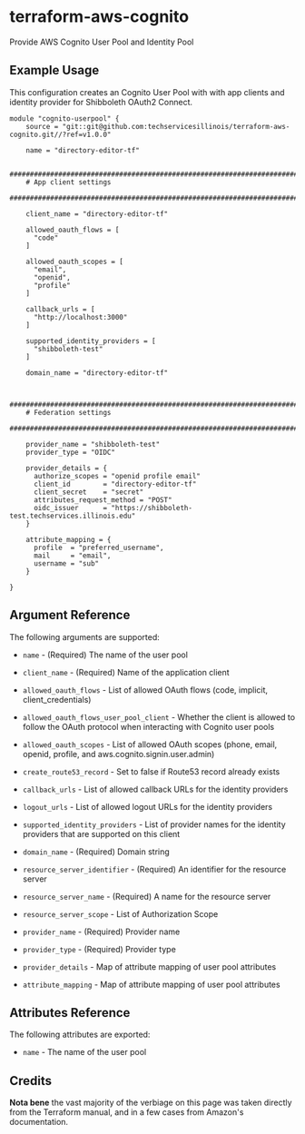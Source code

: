# terraform-aws-cognito

Provide AWS Cognito User Pool and Identity Pool 


Example Usage
-----------------

This configuration creates an Cognito User Pool with with app clients and identity provider for Shibboleth OAuth2 Connect.


```hcl
module "cognito-userpool" {
    source = "git::git@github.com:techservicesillinois/terraform-aws-cognito.git//?ref=v1.0.0"

    name = "directory-editor-tf"

    ##########################################################################
    # App client settings
    ##########################################################################

    client_name = "directory-editor-tf"

    allowed_oauth_flows = [
      "code"
    ]

    allowed_oauth_scopes = [
      "email", 
      "openid", 
      "profile"
    ]

    callback_urls = [
      "http://localhost:3000"
    ]

    supported_identity_providers = [
      "shibboleth-test"
    ]

    domain_name = "directory-editor-tf"


    ##########################################################################
    # Federation settings
    ##########################################################################

    provider_name = "shibboleth-test"
    provider_type = "OIDC"

    provider_details = {
      authorize_scopes = "openid profile email"
      client_id        = "directory-editor-tf"
      client_secret    = "secret"
      attributes_request_method = "POST"
      oidc_issuer      = "https://shibboleth-test.techservices.illinois.edu"
    }

    attribute_mapping = {
      profile  = "preferred_username",
      mail     = "email",
      username = "sub"
    }

}
```


Argument Reference
-----------------

The following arguments are supported:

* `name` - (Required) The name of the user pool

* `client_name` - (Required) Name of the application client

* `allowed_oauth_flows` - List of allowed OAuth flows (code, implicit, client_credentials)

* `allowed_oauth_flows_user_pool_client` - Whether the client is allowed to follow the OAuth protocol when interacting with Cognito user pools

* `allowed_oauth_scopes` - List of allowed OAuth scopes (phone, email, openid, profile, and aws.cognito.signin.user.admin)

* `create_route53_record` - Set to false if Route53 record already exists

* `callback_urls` - List of allowed callback URLs for the identity providers

* `logout_urls` - List of allowed logout URLs for the identity providers

* `supported_identity_providers` - List of provider names for the identity providers that are supported on this client

* `domain_name` - (Required) Domain string

* `resource_server_identifier` - (Required) An identifier for the resource server

* `resource_server_name` - (Required) A name for the resource server

* `resource_server_scope` - List of Authorization Scope

* `provider_name` - (Required) Provider name

* `provider_type` - (Required) Provider type

* `provider_details` -  Map of attribute mapping of user pool attributes

* `attribute_mapping` - Map of attribute mapping of user pool attributes



Attributes Reference
--------------------

The following attributes are exported:

* `name` - The name of the user pool

Credits
--------------------

**Nota bene** the vast majority of the verbiage on this page was
taken directly from the Terraform manual, and in a few cases from
Amazon's documentation.


